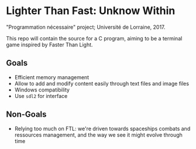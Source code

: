 # Lighter Than Fast: Unknow Within

"Programmation nécessaire" project; Université de Lorraine, 2017.

This repo will contain the source for a C program, aiming to be a terminal game inspired by Faster Than Light.

## Goals
- Efficient memory management
- Allow to add and modify content easily through text files and image files
- Windows compatibility 
- Use `sdl2` for interface

## Non-Goals
- Relying too much on FTL: we're driven towards spaceships combats and ressources management, and the way we see it might evolve through time
